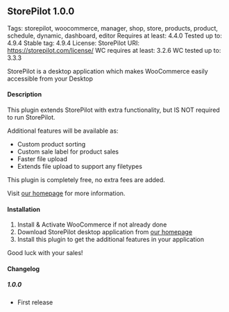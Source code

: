 ## StorePilot 1.0.0

Tags: storepilot, woocommerce, manager, shop, store, products, product, schedule, dynamic, dashboard, editor
Requires at least: 4.4.0
Tested up to: 4.9.4
Stable tag: 4.9.4
License: StorePilot
URI: https://storepilot.com/license/
WC requires at least: 3.2.6
WC tested up to: 3.3.3

StorePilot is a desktop application which makes WooCommerce easily accessible from your Desktop

#### Description 

This plugin extends StorePilot with extra functionality, but IS NOT required to run StorePilot.

Additional features will be available as:

* Custom product sorting
* Custom sale label for product sales
* Faster file upload
* Extends file upload to support any filetypes

This plugin is completely free, no extra fees are added.

Visit [our homepage](https://storepilot.com/) for more information.

#### Installation

1. Install & Activate WooCommerce if not already done
2. Download StorePilot desktop application from [our homepage](https://storepilot.com/)
3. Install this plugin to get the additional features in your application

Good luck with your sales!

#### Changelog

##### 1.0.0

* First release